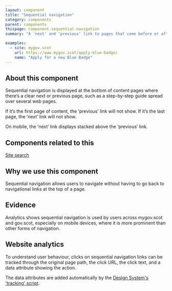 ```yaml
---
layout: component
title: "Sequential navigation"
category: components
parent: components
thispage: component.sequential-navigation
summary: "A 'next' and 'previous' link to pages that come before or after the user’s current web page."

examples:
  - site: mygov.scot
    url: https://www.mygov.scot/apply-blue-badge/
    name: "Apply for a new Blue Badge"
---
```



## About this component

Sequential navigation is displayed at the bottom of content pages where there’s a clear next or previous page, such as a step-by-step guide spread over several web pages.

If it’s the first page of content, the ‘previous’ link will not show. If it’s the last page, the ‘next’ link will not show.

On mobile, the ‘next’ link displays stacked above the ‘previous’ link.

## Components related to this

[Site search](https://designsystem.gov.scot/components/site-search/)

## Why we use this component

Sequential navigation allows users to navigate without having to go back to navigational links at the top of a page.

## Evidence

Analytics shows sequential navigation is used by users across mygov.scot and gov.scot, especially on mobile devices, where it is more prominent than other forms of navigation.

## Website analytics

To understand user behaviour, clicks on sequential navigation links can be tracked through the original page path, the click URL, the click text, and a data attribute showing the action.

The data attributes are added automatically by the [Design System's 'tracking' script](/get-started/tracking/#sequential-navigation).
